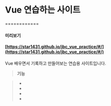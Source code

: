 # Vue 연습하는 사이트

============
#### 미리보기

#### [https://star1431.github.io/jbc_vue_practice/#/](https://star1431.github.io/jbc_vue_practice/#/)

Vue 배우면서 기록하고 만들어보는 연습용 사이트입니다.

> **기능**

> - 
> - 
> - 
> - 
> 

